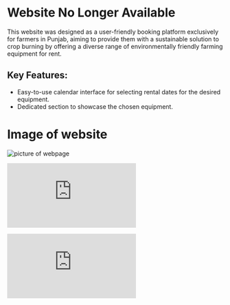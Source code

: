 # Website No Longer Available

This website was designed as a user-friendly booking platform exclusively for farmers in Punjab, aiming to provide them with a sustainable solution to crop burning by offering a diverse range of environmentally friendly farming equipment for rent.

## Key Features:

- Easy-to-use calendar interface for selecting rental dates for the desired equipment.
- Dedicated section to showcase the chosen equipment.

# Image of website

![picture of webpage](https://github.com/D-NENTWIG/HTCTW/blob/main/webpage.png?raw=true)

![design brief](https://github.com/D-NENTWIG/HTCTW/blob/main/files/Design_Brief_Team11_Delhi2.pdf?raw=true)

![poster](https://github.com/D-NENTWIG/HTCTW/blob/main/files/Delhi_2_Team_11_Innovation_Poster.pdf?raw=true)
